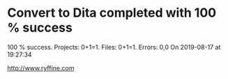 # Convert to Dita  completed with 100 % success

100 % success. Projects: 0+1=1.  Files: 0+1=1. Errors: 0,0  On 2019-08-17 at 19:27:34





http://www.ryffine.com
